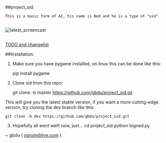 ##project_sid:

    This is a basic form of AI, his name is Ned and he is a type of "sid"

##
![latest_screencast](/screencasts/latest.gif)
##
[TODO and changelist](TODO.md)

##Installation:
    
1. Make sure you have pygame installed, on linux this can be done like this:
    
    pip install pygame
    
2. Clone sid from this repo:
    
    git clone -b master https://github.com/gbdu/project_sid.git
        
This will give you the latest stable version, if you want a more cutting-edge
version, try cloning the dev branch like this:
    
    git clone -b dev https://github.com/gbdu/project_sid.git
    
3. Hopefully all went well! now, just...
    cd project_sid
    python bigned.py
    
        
~ gbdu ( ogrum@live.com )
        
